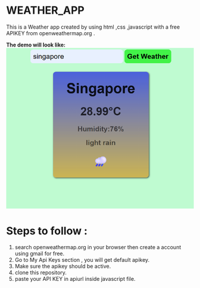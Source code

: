 # WEATHER_APP
This is a Weather app created by using html ,css ,javascript with a free APIKEY from openweathermap.org .

**The demo will look like:**  
![Alt text](demo_image.png)

# Steps to follow :
1) search openweathermap.org in your browser then create a account using gmail for free. 
2) Go to My Api Keys section , you will get default apikey.
3) Make sure the apikey should be active.
4) clone this repository.
5) paste your API KEY in apiurl inside javascript file.